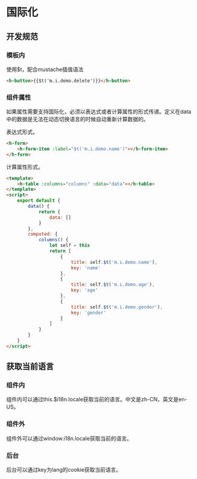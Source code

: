 

# 国际化

## 开发规范

### 模板内

使用$t，配合mustache插值语法

```html
<h-button>{{$t('m.i.demo.delete')}}</h-button>
```

### 组件属性

如果属性需要支持国际化，必须以表达式或者计算属性的形式传递。定义在data中的数据是无法在动态切换语言的时候自动重新计算数据的。

表达式形式。

```html
<h-form>
	<h-form-item :label="$t('m.i.demo.name')"></h-form-item>
</h-form>
```

计算属性形式。

```html
<template>
	<h-table :columns="columns" :data="data"></h-table>
</template>
<script>
	export default {
		data() {
			return {
				data: []
			}
		},
		computed: {
			columns() {
				let self = this
				return [
                    {
                        title: self.$t('m.i.demo.name'),
                        key: 'name'
                    },
                    {
                        title: self.$t('m.i.demo.age'),
                        key: 'age'
                    },
                    {
                        title: self.$t('m.i.demo.gender'),
                        key: 'gender'
                    }
                ]
			}
		}
	}
</script>
```
## 获取当前语言
### 组件内
组件内可以通过this.$i18n.locale获取当前的语言。中文是zh-CN，英文是en-US。
### 组件外
组件外可以通过window.i18n.locale获取当前的语言。
### 后台
后台可以通过key为lang的cookie获取当前语言。






